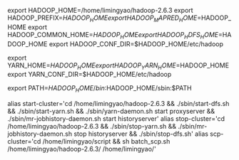 export HADOOP_HOME=/home/limingyao/hadoop-2.6.3
export HADOOP_PREFIX=$HADOOP_HOME
export HADOOP_MAPRED_HOME=$HADOOP_HOME
export HADOOP_COMMON_HOME=$HADOOP_HOME
export HADOOP_HDFS_HOME=$HADOOP_HOME
export HADOOP_CONF_DIR=$HADOOP_HOME/etc/hadoop

export YARN_HOME=$HADOOP_HOME
export HADOOP_YARN_HOME=$HADOOP_HOME
export YARN_CONF_DIR=$HADOOP_HOME/etc/hadoop

export PATH=$HADOOP_HOME/bin:$HADOOP_HOME/sbin:$PATH

alias start-cluster='cd /home/limingyao/hadoop-2.6.3 && ./sbin/start-dfs.sh && ./sbin/start-yarn.sh && ./sbin/yarn-daemon.sh start proxyserver && ./sbin/mr-jobhistory-daemon.sh start historyserver'
alias stop-cluster='cd /home/limingyao/hadoop-2.6.3 && ./sbin/stop-yarn.sh && ./sbin/mr-jobhistory-daemon.sh stop historyserver && ./sbin/stop-dfs.sh'
alias scp-cluster='cd /home/limingyao/script && sh batch_scp.sh /home/limingyao/hadoop-2.6.3/ /home/limingyao/'
